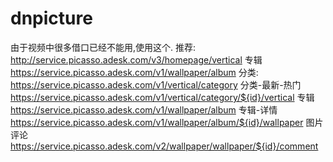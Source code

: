 # dnpicture

由于视频中很多借口已经不能用,使用这个.
推荐: http://service.picasso.adesk.com/v3/homepage/vertical
专辑 https://service.picasso.adesk.com/v1/wallpaper/album
分类: https://service.picasso.adesk.com/v1/vertical/category
分类-最新-热门 https://service.picasso.adesk.com/v1/vertical/category/${id}/vertical
专辑 https://service.picasso.adesk.com/v1/wallpaper/album
专辑-详情 https://service.picasso.adesk.com/v1/wallpaper/album/${id}/wallpaper
图片评论 https://service.picasso.adesk.com/v2/wallpaper/wallpaper/${id}/comment

